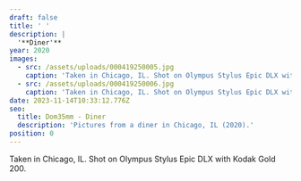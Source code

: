```yaml
---
draft: false
title: ' '
description: |
  '**Diner'**
year: 2020
images:
  - src: /assets/uploads/000419250005.jpg
    caption: 'Taken in Chicago, IL. Shot on Olympus Stylus Epic DLX with Kodak Gold 200.'
  - src: /assets/uploads/000419250006.jpg
    caption: 'Taken in Chicago, IL. Shot on Olympus Stylus Epic DLX with Kodak Gold 200.'
date: 2023-11-14T10:33:12.776Z
seo:
  title: Dom35mm - Diner
  description: 'Pictures from a diner in Chicago, IL (2020).'
position: 0
---
```


Taken in Chicago, IL. Shot on Olympus Stylus Epic DLX with Kodak Gold 200.
